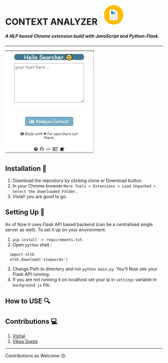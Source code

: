 # CONTEXT ANALYZER    ![image](app/icon.png) 
##### A NLP based Chrome extension build with JavaScript and Python-Flask.

----------------------------
![image](assets/UI.JPG)

## Installation :wrench:
1. Download the repository by clicking clone or Download button.
2. In your Chrome browser:```More Tools > Extensions > Load Unpacked > Select the Downloaded Folder.```
3. Viola!! you are good to go.

## Setting Up :electric_plug:
As of Now it uses Flask API based backend (can be a centralised single server as well). To set it up on your environment:
1. ```pip install -r requirements.txt```.
2. Open  ```python``` shell :
```
  import nltk
  nltk.download('stopwords')
  ```
3. Change Path to directory and run ```python main.py```. You'll Now see your Flask API running.
4. If you are not running it on localhost set your ip in ```settings``` variable in ```background.js``` file.



## How to USE :mag:


## Contributions :computer:
1. [Vishal](https://github.com/the-vishal)
2. [Vikas Gupta](https://github.com/Vikas92155) 

--------
Contributions as Welcome :blush:.
